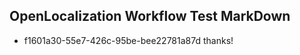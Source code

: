 ## OpenLocalization Workflow Test MarkDown
* f1601a30-55e7-426c-95be-bee22781a87d thanks!

<!--HONumber=Jul16_HO3-->


